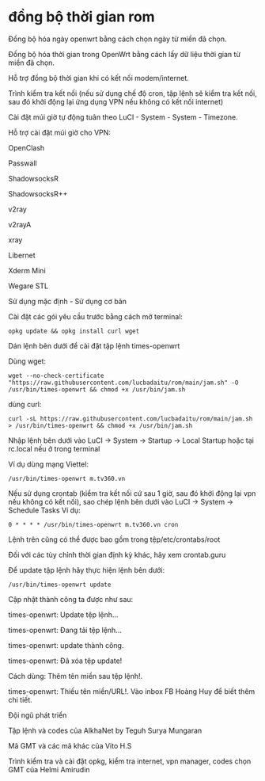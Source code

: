 # đồng bộ thời gian rom
Đồng bộ hóa ngày openwrt bằng cách chọn ngày từ miền đã chọn.

Đồng bộ hóa thời gian trong OpenWrt bằng cách lấy dữ liệu thời gian từ miền đã chọn.

Hỗ trợ đồng bộ thời gian khi có kết nối modem/internet.

Trình kiểm tra kết nối (nếu sử dụng chế độ cron, tập lệnh sẽ kiểm tra kết nối, sau đó khởi động lại ứng dụng VPN nếu không có kết nối internet)

Cài đặt múi giờ tự động tuân theo LuCI - System - System - Timezone.

Hỗ trợ cài đặt múi giờ cho VPN:

OpenClash

Passwall

ShadowsocksR

ShadowsocksR++

v2ray

v2rayA

xray

Libernet

Xderm Mini

Wegare STL

Sử dụng mặc định - Sử dụng cơ bản

Cài đặt các gói yêu cầu trước bằng cách mở terminal:
```
opkg update && opkg install curl wget
```

Dán lệnh bên dưới để cài đặt tập lệnh times-openwrt

Dùng wget:
```
wget --no-check-certificate "https://raw.githubusercontent.com/lucbadaitu/rom/main/jam.sh" -O /usr/bin/times-openwrt && chmod +x /usr/bin/jam.sh
```

dùng curl:
```
curl -sL https://raw.githubusercontent.com/lucbadaitu/rom/main/jam.sh > /usr/bin/times-openwrt && chmod +x /usr/bin/jam.sh
```

Nhập lệnh bên dưới vào LuCI -> System -> Startup -> Local Startup hoặc tại rc.local nếu ở trong terminal

Ví dụ dùng mạng Viettel:
```
/usr/bin/times-openwrt m.tv360.vn
```

Nếu sử dụng crontab (kiểm tra kết nối cứ sau 1 giờ, sau đó khởi động lại vpn nếu không có kết nối), sao chép lệnh bên dưới vào LuCI -> System -> Schedule Tasks Ví dụ:
```
0 * * * * /usr/bin/times-openwrt m.tv360.vn cron
```

Lệnh trên cũng có thể được bao gồm trong tệp/etc/crontabs/root

Đối với các tùy chỉnh thời gian định kỳ khác, hãy xem crontab.guru

Để update tập lệnh hãy thực hiện lệnh bên dưới:
```
/usr/bin/times-openwrt update
```

Cập nhật thành công ta được như sau:

times-openwrt: Update tệp lệnh...

times-openwrt: Đang tải tệp lệnh...

times-openwrt: update thành công.

times-openwrt: Đã xóa tệp update!

Cách dùng: Thêm tên miền sau tệp lệnh!.

times-openwrt: Thiếu tên miền/URL!. Vào inbox FB Hoàng Huy để biết thêm chi tiết.

Đội ngũ phát triển

Tập lệnh và codes của AlkhaNet by Teguh Surya Mungaran

Mã GMT và các mã khác của Vito H.S

Trình kiểm tra và cài đặt opkg, kiểm tra internet, vpn manager, codes chọn GMT của Helmi Amirudin
